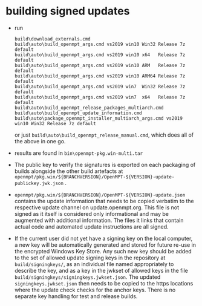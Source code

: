 
building signed updates
=======================

 *  run
    ```
    build\download_externals.cmd
    build\auto\build_openmpt_args.cmd vs2019 win10 Win32 Release 7z default
    build\auto\build_openmpt_args.cmd vs2019 win10 x64   Release 7z default
    build\auto\build_openmpt_args.cmd vs2019 win10 ARM   Release 7z default
    build\auto\build_openmpt_args.cmd vs2019 win10 ARM64 Release 7z default
    build\auto\build_openmpt_args.cmd vs2019 win7  Win32 Release 7z default
    build\auto\build_openmpt_args.cmd vs2019 win7  x64   Release 7z default
    build\auto\build_openmpt_release_packages_multiarch.cmd
    build\auto\build_openmpt_update_information.cmd
    build\auto\package_openmpt_installer_multiarch_args.cmd vs2019 win10 Win32 Release 7z default
    ```
    or just `build\auto\build_openmpt_release_manual.cmd`, which does all of the
    above in one go.

 *  results are found in `bin\openmpt-pkg.win-multi.tar`

 *  The public key to verify the signatures is exported on each packaging of
    builds alongside the other build artefacts at
    `openmpt/pkg.win/${BRANCHVERSION}/OpenMPT-${VERSION}-update-publickey.jwk.json`
    .

 *  `openmpt/pkg.win/${BRANCHVERSION}/OpenMPT-${VERSION}-update.json` contains
    the update information that needs to be copied verbatim to the respective
    update channel on update.openmpt.org. This file is not signed as it itself
    is considered only informational and may be augmented with additional
    information. The files it links that contain actual code and automated
    update instructions are all signed.

 *  If the current user did not yet have a signing key on the local computer, a
    new key will be automatically generated and stored for future re-use in the
    encrypted Windows Key Store. Any such new key should be added to the set of
    allowed update signing keys in the repository at `build/signingkeys/`, as an
    individual file named appropriately to describe the key, and as a key in the
    jwkset of allowed keys in the file
    `build/signingkeys/signingkeys.jwkset.json`. The updated
    `signingkeys.jwkset.json` then needs to be copied to the https locations
    where the update check checks for the anchor keys. There is no separate key
    handling for test and release builds.
